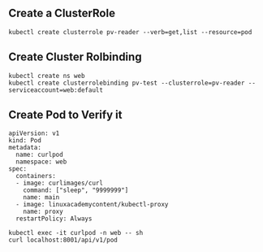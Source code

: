 
## Create a ClusterRole
```
kubectl create clusterrole pv-reader --verb=get,list --resource=pod

```

##  Create Cluster Rolbinding

```
kubectl create ns web 
kubectl create clusterrolebinding pv-test --clusterrole=pv-reader --serviceaccount=web:default
```
## Create Pod to Verify it 
```
apiVersion: v1
kind: Pod
metadata:
  name: curlpod
  namespace: web
spec:
  containers:
  - image: curlimages/curl
    command: ["sleep", "9999999"]
    name: main
  - image: linuxacademycontent/kubectl-proxy
    name: proxy
  restartPolicy: Always

```
```
kubectl exec -it curlpod -n web -- sh
curl localhost:8001/api/v1/pod
```

